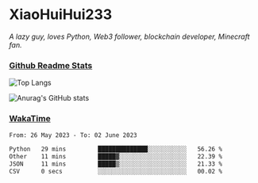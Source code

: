 # XiaoHuiHui233

*A lazy guy, loves Python, Web3 follower, blockchain developer, Minecraft fan.*

### [Github Readme Stats](https://github.com/anuraghazra/github-readme-stats)

![Top Langs](https://github-readme-stats.vercel.app/api/top-langs/?username=XiaoHuiHui233&layout=compact&theme=github_dark)

![Anurag's GitHub stats](https://github-readme-stats.vercel.app/api?username=XiaoHuiHui233&show_icons=true&theme=github_dark)

### [WakaTime](https://wakatime.com)

<!--START_SECTION:waka-->

```txt
From: 26 May 2023 - To: 02 June 2023

Python   29 mins         ██████████████░░░░░░░░░░░   56.26 %
Other    11 mins         █████▓░░░░░░░░░░░░░░░░░░░   22.39 %
JSON     11 mins         █████▒░░░░░░░░░░░░░░░░░░░   21.33 %
CSV      0 secs          ░░░░░░░░░░░░░░░░░░░░░░░░░   00.02 %
```

<!--END_SECTION:waka-->
